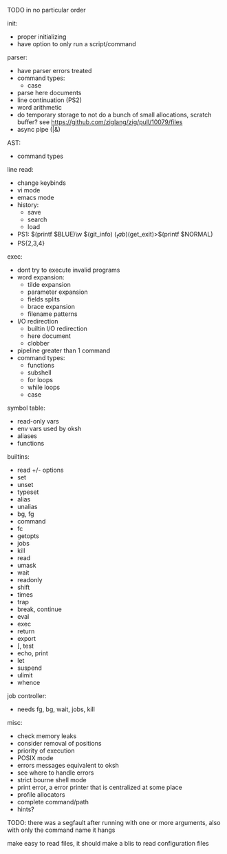 TODO in no particular order

init:

* proper initializing
* have option to only run a script/command

parser:

* have parser errors treated
* command types:
  - case
* parse here documents
* line continuation (PS2)
* word arithmetic
* do temporary storage to not do a bunch of small allocations, scratch buffer? see https://github.com/ziglang/zig/pull/10079/files
* async pipe (|&)

AST:

* command types

line read:

* change keybinds
* vi mode
* emacs mode
* history:
  - save
  - search
  - load
* PS1:
  $(printf $BLUE)\w $(git_info)
  $(_tab)$(get_exit)>$(printf $NORMAL)
* PS{2,3,4}

exec:

* dont try to execute invalid programs
* word expansion:
  - tilde expansion
  - parameter expansion
  - fields splits
  - brace expansion
  - filename patterns
* I/O redirection
  - builtin I/O redirection
  - here document
  - clobber
* pipeline greater than 1 command
* command types:
  - functions
  - subshell
  - for loops
  - while loops
  - case

symbol table:

* read-only vars
* env vars used by oksh
* aliases
* functions

builtins:

* read +/- options
* set
* unset
* typeset
* alias
* unalias
* bg, fg
* command
* fc
* getopts
* jobs
* kill
* read
* umask
* wait
* readonly
* shift
* times
* trap
* break, continue
* eval
* exec
* return
* export
* [, test
* echo, print
* let
* suspend
* ulimit
* whence

job controller:

* needs fg, bg, wait, jobs, kill

misc:

* check memory leaks
* consider removal of positions
* priority of execution
* POSIX mode
* errors messages equivalent to oksh
* see where to handle errors
* strict bourne shell mode
* print error, a error printer that is centralized at some place
* profile allocators
* complete command/path
* hints?


TODO: there was a segfault after running with one or more arguments, also with only the command name it hangs

make easy to read files, it should make a blis to read configuration files
